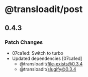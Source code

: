# @transloadit/post

## 0.4.3

### Patch Changes

- 07ca1ed: Switch to turbo
- Updated dependencies [07ca1ed]
  - @transloadit/file-exists@0.3.4
  - @transloadit/slugify@0.3.4
